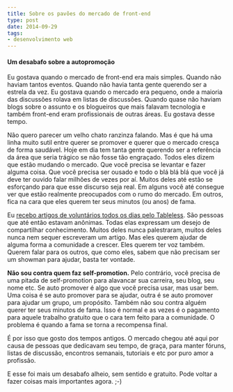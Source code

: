 ```yaml
---
title: Sobre os pavões do mercado de front-end
type: post
date: 2014-09-29
tags:
- desenvolvimento web
---
```


#### Um desabafo sobre a autopromoção

Eu gostava quando o mercado de front-end era mais simples. Quando não haviam tantos eventos. Quando não havia tanta gente querendo ser a estrela da vez. Eu gostava quando o mercado era pequeno, onde a maioria das discussões rolava em listas de discussões. Quando quase não haviam blogs sobre o assunto e os blogueiros que mais falavam tecnologia e também front-end eram profissionais de outras áreas. Eu gostava desse tempo.

Não quero parecer um velho chato ranzinza falando. Mas é que há uma linha muito sutil entre querer se promover e querer que o mercado cresça de forma saudável. Hoje em dia tem tanta gente querendo ser a referência da área que seria trágico se não fosse tão engraçado. Todos eles dizem que estão mudando o mercado. Que você precisa se levantar e fazer alguma coisa. Que você precisa ser ousado e todo o blá blá blá que você já deve ter ouvido falar milhões de vezes por aí. Muitos deles até estão se esforçando para que esse discurso seja real. Em alguns você até consegue ver que estão realmente preocupados com o rumo do mercado. Em outros, fica na cara que eles querem ter seus minutos (ou anos) de fama.

Eu [recebo artigos de voluntários todos os dias pelo Tableless](http://tableless.com.br/seja-um-autor/). São pessoas que até então estavam anônimas. Todas elas expressam um desejo de compartilhar conhecimento. Muitos deles nunca palestraram, muitos deles nunca nem sequer escreveram um artigo. Mas eles querem ajudar de alguma forma a comunidade a crescer. Eles querem ter voz também. Querem falar para os outros, que como eles, sabem que não precisam ser um showman para ajudar, basta ter vontade.

**Não sou contra quem faz self-promotion.** Pelo contrário, você precisa de uma pitada de self-promotion para alavancar sua carreira, seu blog, seu nome etc. Se auto promover é algo que você precisa usar, mas usar bem. Uma coisa é se auto promover para se ajudar, outra é se auto promover para ajudar um grupo, um propósito. Também não sou contra alguém querer ter seus minutos de fama. Isso é normal e as vezes é o pagamento para aquele trabalho gratuito que o cara tem feito para a comunidade. O problema é quando a fama se torna a recompensa final.

É por isso que gosto dos tempos antigos. O mercado chegou até aqui por causa de pessoas que dedicavam seu tempo, de graça, para manter fóruns, listas de discussão, encontros semanais, tutoriais e etc por puro amor a profissão.

E esse foi mais um desabafo alheio, sem sentido e gratuito. Pode voltar a fazer coisas mais importantes agora. ;-)
